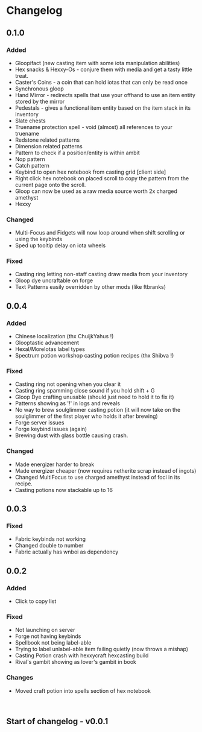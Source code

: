 # Changelog

## 0.1.0

### Added

- Gloopifact (new casting item with some iota manipulation abilities)
- Hex snacks & Hexxy-Os - conjure them with media and get a tasty little treat.
- Caster's Coins - a coin that can hold iotas that can only be read once
- Synchronous gloop
- Hand Mirror - redirects spells that use your offhand to use an item entity stored by the mirror
- Pedestals - gives a functional item entity based on the item stack in its inventory
- Slate chests
- Truename protection spell - void (almost) all references to your truename
- Redstone related patterns
- Dimension related patterns
- Pattern to check if a position/entity is within ambit
- Nop pattern
- Catch pattern
- Keybind to open hex notebook from casting grid [client side]
- Right click hex notebook on placed scroll to copy the pattern from the current page onto the scroll.
- Gloop can now be used as a raw media source worth 2x charged amethyst
- Hexxy

### Changed

- Multi-Focus and Fidgets will now loop around when shift scrolling or using the keybinds
- Sped up tooltip delay on iota wheels

### Fixed

- Casting ring letting non-staff casting draw media from your inventory
- Gloop dye uncraftable on forge
- Text Patterns easily overridden by other mods (like ftbranks)

## 0.0.4

### Added

- Chinese localization (thx ChuijkYahus !)
- Glooptastic advancement
- Hexal/MoreIotas label types
- Spectrum potion workshop casting potion recipes (thx Shibva !)

### Fixed

- Casting ring not opening when you clear it
- Casting ring spamming close sound if you hold shift + G
- Gloop Dye crafting unusable (should just need to hold it to fix it)
- Patterns showing as '!' in logs and reveals
- No way to brew soulglimmer casting potion (it will now take on the soulglimmer of the first player who holds it after brewing)
- Forge server issues
- Forge keybind issues (again)
- Brewing dust with glass bottle causing crash.

### Changed

- Made energizer harder to break
- Made energizer cheaper (now requires netherite scrap instead of ingots)
- Changed MultiFocus to use charged amethyst instead of foci in its recipe.
- Casting potions now stackable up to 16

## 0.0.3

### Fixed

- Fabric keybinds not working
- Changed double to number
- Fabric actually has wnboi as dependency

## 0.0.2

### Added

- Click to copy list

### Fixed

- Not launching on server
- Forge not having keybinds
- Spellbook not being label-able
- Trying to label unlabel-able item failing quietly (now throws a mishap)
- Casting Potion crash with hexxycraft hexcasting build
- Rival's gambit showing as lover's gambit in book

### Changes

- Moved craft potion into spells section of hex notebook

<br>

## Start of changelog - v0.0.1